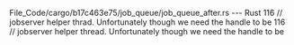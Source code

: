 File_Code/cargo/b17c463e75/job_queue/job_queue_after.rs --- Rust
116         // jobserver helper thrad. Unfortunately though we need the handle to be                                                                         116         // jobserver helper thread. Unfortunately though we need the handle to be

